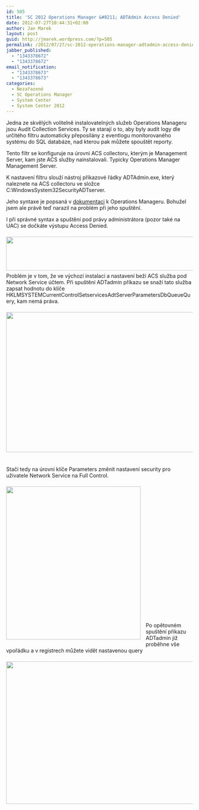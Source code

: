```yaml
---
id: 505
title: 'SC 2012 Operations Manager &#8211; ADTAdmin Access Denied'
date: 2012-07-27T10:44:31+02:00
author: Jan Marek
layout: post
guid: http://jmarek.wordpress.com/?p=505
permalink: /2012/07/27/sc-2012-operations-manager-adtadmin-access-denied/
jabber_published:
  - "1343378672"
  - "1343378672"
email_notification:
  - "1343378673"
  - "1343378673"
categories:
  - Nezařazené
  - SC Operations Manager
  - System Center
  - System Center 2012
---
```

Jedna ze skvělých volitelně instalovatelných služeb Operations Manageru jsou Audit Collection Services. Ty se starají o to, aby byly audit logy dle určitého filtru automaticky přeposílány z eventlogu monitorovaného systému do SQL databáze, nad kterou pak můžete spouštět reporty.

Tento filtr se konfiguruje na úrovni ACS collectoru, kterým je Management Server, kam jste ACS služby nainstalovali. Typicky Operations Manager Management Server.

K nastavení filtru slouží nástroj příkazové řádky ADTAdmin.exe, který naleznete na ACS collectoru ve složce C:WindowsSystem32SecurityADTserver.

Jeho syntaxe je popsaná v [dokumentaci](http://technet.microsoft.com/en-us/library/hh212727.aspx) k Operations Manageru. Bohužel jsem ale právě teď narazil na problém při jeho spuštění.

I při správné syntax a spuštění pod právy administrátora (pozor také na UAC) se dočkáte výstupu Access Denied.

[<img class="alignleft size-full wp-image-506" style="margin: 7px 14px 6px 0; display: inline; float: left;" title="adtadmin_access_denied" src="http://janmarek.eu/wp-content/uploads/2012/07/adtadmin_access_denied.png" alt="" width="590" height="91" align="left" />](http://janmarek.eu/wp-content/uploads/2012/07/adtadmin_access_denied.png)

Problém je v tom, že ve výchozí instalaci a nastavení beží ACS služba pod Network Service účtem. Při spuštění ADTadmin příkazu se snaží tato služba zapsat hodnotu do klíče HKLMSYSTEMCurrentControlSetservicesAdtServerParametersDbQueueQuery, kam nemá práva.

[<img class="alignleft size-full wp-image-507" style="margin: 7px 14px 6px 0; display: inline; float: left;" title="adtadmin_regedit" src="http://janmarek.eu/wp-content/uploads/2012/07/adtadmin_regedit.png" alt="" width="590" height="377" align="left" />](http://janmarek.eu/wp-content/uploads/2012/07/adtadmin_regedit.png)

&nbsp;

Stačí tedy na úrovni klíče Parameters změnit nastavení security pro uživatele Network Service na Full Control.

[<img class="alignleft size-full wp-image-508" style="margin: 7px 14px 6px 0; display: inline; float: left;" title="adtadmin_regedit_permissions" src="http://janmarek.eu/wp-content/uploads/2012/07/adtadmin_regedit_permissions.png" alt="" width="363" height="412" align="left" />](http://janmarek.eu/wp-content/uploads/2012/07/adtadmin_regedit_permissions.png)

&nbsp;

&nbsp;

&nbsp;

&nbsp;

&nbsp;

&nbsp;

&nbsp;

&nbsp;

&nbsp;

&nbsp;

&nbsp;

&nbsp;

Po opětovném spuštění příkazu ADTadmin již proběhne vše vpořádku a v registrech můžete vidět nastavenou query

[<img class="alignleft size-full wp-image-509" style="margin: 7px 14px 6px 0; display: inline; float: left;" title="adtadmin_final" src="http://janmarek.eu/wp-content/uploads/2012/07/adtadmin_final.png" alt="" width="590" height="383" align="left" />](http://janmarek.eu/wp-content/uploads/2012/07/adtadmin_final.png)